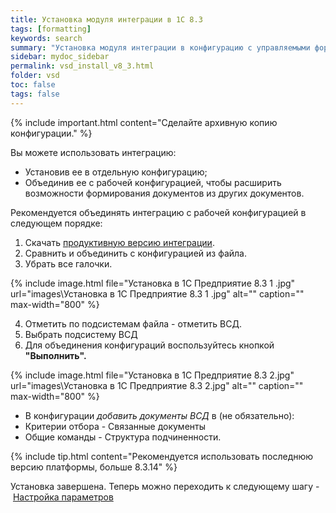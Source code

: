 ```yaml
---
title: Установка модуля интеграции в 1С 8.3
tags: [formatting]
keywords: search
summary: "Установка модуля интеграции в конфигурацию с управляемыми формами"
sidebar: mydoc_sidebar
permalink: vsd_install_v8_3.html
folder: vsd
toc: false
tags: false
---
```


<style>
.result {
background-color: #000000;
border: 1px solid #dedede;
padding: 10px;
margin-top: 10px;
margin-bottom: 10px;
}
</style>


{% include important.html content="Сделайте архивную копию конфигурации." %}

Вы можете использовать интеграцию:

- Установив ее в отдельную конфигурацию;
- Объединив ее с рабочей конфигурацией, чтобы расширить возможности формирования документов из других документов.

Рекомендуется объединять интеграцию с рабочей конфигурацией в следующем порядке:

1. Скачать [продуктивную версию интеграции](https://redmine.kb99.pro/projects/vsd_1c_work/files).
2. Сравнить и объединить с конфигурацией из файла.
3. Убрать все галочки.

{% include image.html file="Установка в 1С Предприятие 8.3 1 .jpg" url="images\Установка в 1С Предприятие 8.3 1 .jpg" alt="" caption="" max-width="800" %}

4. Отметить по подсистемам файла - отметить ВСД.
5. Выбрать подсистему ВСД
6. Для объединения конфигураций воспользуйтесь кнопкой **"Выполнить".**

{% include image.html file="Установка в 1С Предприятие 8.3 2.jpg" url="images\Установка в 1С Предприятие 8.3 2.jpg" alt="" caption="" max-width="800" %}


- В конфигурации _добавить документы ВСД_ в (не обязательно):
- Критерии отбора - Связанные документы
- Общие команды - Структура подчиненности.

{% include tip.html content="Рекомендуется использовать последнюю версию платформы, больше 8.3.14" %}

Установка завершена. Теперь можно переходить к следующему шагу - [Настройка параметров](http://wiki.kb99.pro/vsd_params_v8.html)